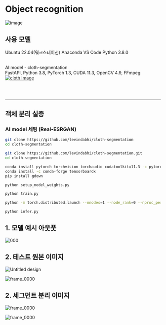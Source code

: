 # Object recognition

![image](https://github.com/junu3148/Object/assets/134668162/e4c45354-6a80-41ed-b5ba-120f8ee0fadc)



## 사용 모델

Ubuntu 22.04(워크스테이션)
Anaconda
VS Code
Python 3.8.0

<br>
AI model - cloth-segmentation <br> 
FastAPI, Python 3.8, PyTorch 1.3, CUDA 11.3,  OpenCV 4.9, FFmpeg <br> 
<a href="https://github.com/levindabhi/cloth-segmentation">
      <img src="https://github.com/junu3148/Object/assets/134668162/a694d11c-723d-45e7-a888-b722504b7412" alt="cloth Image">
</a>

<br><br>


---

## 객체 분리 실증




### AI model 세팅 (Real-ESRGAN)

```bash
git clone https://github.com/levindabhi/cloth-segmentation
cd cloth-segmentation

git clone https://github.com/levindabhi/cloth-segmentation.git
cd cloth-segmentation

conda install pytorch torchvision torchaudio cudatoolkit=11.3 -c pytorch
conda install -c conda-forge tensorboardx
pip install gdown

python setup_model_weights.py

python train.py

python -m torch.distributed.launch --nnodes=1 --node_rank=0 --nproc_per_node=4 --use_env train.py

python infer.py


```
## 1. 모델 예시 아웃풋
![000](https://github.com/junu3148/Object/assets/134668162/24b7942c-8e30-4c59-80f3-83f963230824)

## 2. 테스트 원본 이미지
![Untitled design](https://github.com/junu3148/Object/assets/134668162/437afdc8-7012-49f9-866a-37ddaba47ada)

![frame_0000](https://github.com/junu3148/Object/assets/134668162/1e56d32b-2d49-483a-a4a5-46ee2929840e)

## 2. 세그먼트 분리 이미지
![frame_0000](https://github.com/junu3148/Object/assets/134668162/fd3c739b-d314-494b-85dc-772c91d365ae)

![frame_0000](https://github.com/junu3148/Object/assets/134668162/53986983-136f-47d6-8f99-d4ff8e40828b)



